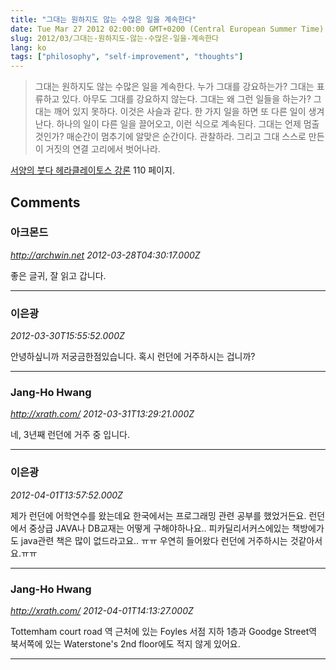 ```yaml
---
title: "그대는 원하지도 않는 수많은 일을 계속한다"
date: Tue Mar 27 2012 02:00:00 GMT+0200 (Central European Summer Time)
slug: 2012/03/그대는-원하지도-않는-수많은-일을-계속한다
lang: ko
tags: ["philosophy", "self-improvement", "thoughts"]
---
```


> 그대는 원하지도 않는 수많은 일을 계속한다. 누가 그대를 강요하는가? 그대는 표류하고 있다. 아무도 그대를 강요하지 않는다. 그대는 왜 그런 일들을 하는가? 그대는 깨어 있지 못하다. 이것은 사슬과 같다. 한 가지 일을 하면 또 다른 일이 생겨난다. 하나의 일이 다른 일을 끌어오고, 이런 식으로 계속된다. 그대는 언제 멈출 것인가? 매순간이 멈추기에 알맞은 순간이다. 관찰하라. 그리고 그대 스스로 만든 이 거짓의 연결 고리에서 벗어나라.


[서양의 붓다 헤라클레이토스 강론](http://www.yes24.com/24/Goods/131985?Acode=101) 110 페이지.

## Comments

### 아크몬드
*http://archwin.net*
*2012-03-28T04:30:17.000Z*

좋은 글귀, 잘 읽고 갑니다.

---

### 이은광
*2012-03-30T15:55:52.000Z*

안녕하싶니까 저궁금한점있습니다. 혹시 런던에 거주하시는 겁니까?

---

### Jang-Ho Hwang
*http://xrath.com/*
*2012-03-31T13:29:21.000Z*

네, 3년째 런던에 거주 중 입니다.

---

### 이은광
*2012-04-01T13:57:52.000Z*

제가 런던에 어학연수를 왔는데요 한국에서는 프로그래밍 관련 공부를 했었거든요. 런던에서 중상급 JAVA나 DB교재는 어떻게 구해야하나요.. 피카딜리서커스에있는 책방에가도 java관련 책은 많이 없드라고요.. ㅠㅠ 우연히 들어왔다 런던에 거주하시는 것같아서요.ㅠㅠ

---

### Jang-Ho Hwang
*http://xrath.com/*
*2012-04-01T14:13:27.000Z*

Tottemham court road 역 근처에 있는 Foyles 서점 지하 1층과 Goodge Street역 북서쪽에 있는 Waterstone's 2nd floor에도 적지 않게 있어요.

---
